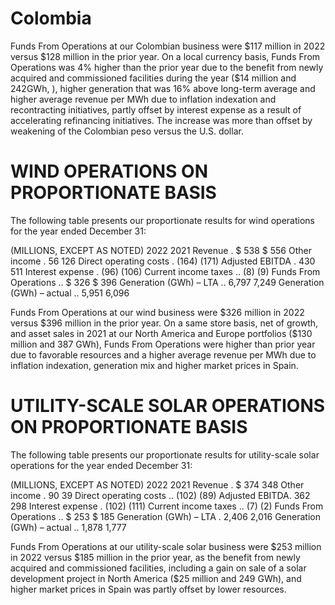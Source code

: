 # Colombia  

Funds From Operations at our Colombian business were $\$ 117$ million in 2022 versus $\$ 128$ million in the prior year. On a local currency basis, Funds From Operations was $4 \%$ higher than the prior year due to the benefit from newly acquired and commissioned facilities during the year (\$14 million and $2 4 2 \mathrm { G W h } \mathrm { , }$ ), higher generation that was $1 6 \%$ above long-term average and higher average revenue per MWh due to inflation indexation and recontracting initiatives, partly offset by interest expense as a result of accelerating refinancing initiatives. The increase was more than offset by weakening of the Colombian peso versus the U.S. dollar.  

# WIND OPERATIONS ON PROPORTIONATE BASIS  

The following table presents our proportionate results for wind operations for the year ended December 31:  

(MILLIONS, EXCEPT AS NOTED) 2022 2021 Revenue    . \$ 538 \$ 556 Other income   . 56 126 Direct operating costs    . (164) (171) Adjusted EBITDA   . 430 511 Interest expense    . (96) (106) Current income taxes     .. (8) (9) Funds From Operations     .. \$ 326 \$ 396 Generation (GWh) – LTA   .. 6,797 7,249 Generation (GWh) – actual    .. 5,951 6,096  

Funds From Operations at our wind business were $\$ 326$ million in 2022 versus $\$ 396$ million in the prior year. On a same store basis, net of growth, and asset sales in 2021 at our North America and Europe portfolios (\$130 million and 387 GWh), Funds From Operations were higher than prior year due to favorable resources and a higher average revenue per MWh due to inflation indexation, generation mix and higher market prices in Spain.  

# UTILITY-SCALE SOLAR OPERATIONS ON PROPORTIONATE BASIS  

The following table presents our proportionate results for utility-scale solar operations for the year ended December 31:  

(MILLIONS, EXCEPT AS NOTED) 2022 2021 Revenue    . \$ 374 348 Other income   . 90 39 Direct operating costs    .. (102) (89) Adjusted EBITDA. 362 298 Interest expense    . (102) (111) Current income taxes     .. (7) (2) Funds From Operations     .. \$ 253 \$ 185 Generation (GWh) – LTA   . 2,406 2,016 Generation (GWh) – actual    .. 1,878 1,777  

Funds From Operations at our utility-scale solar business were $\$ 253$ million in 2022 versus $\$ 185$ million in the prior year, as the benefit from newly acquired and commissioned facilities, including a gain on sale of a solar development project in North America (\$25 million and 249 GWh), and higher market prices in Spain was partly offset by lower resources.  